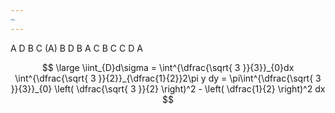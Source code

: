 ```yaml
---
~
---
```

A D B C (A)
B D B A C
B C C D A

$$
\large \iint_{D}d\sigma =  \int^{\dfrac{\sqrt{ 3 }}{3}}_{0}dx \int^{\dfrac{\sqrt{ 3 }}{2}}_{\dfrac{1}{2}}2\pi y dy = \pi\int^{\dfrac{\sqrt{ 3 }}{3}}_{0} \left( \dfrac{\sqrt{ 3 }}{2} \right)^2 - \left( \dfrac{1}{2} \right)^2 dx   
$$



